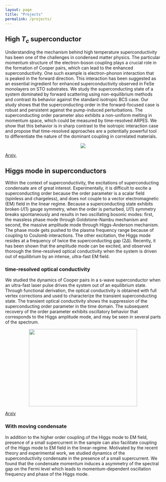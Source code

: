 ```yaml
---
layout: page
title: "Projects"
permalink: /projects/
---
```


## High $T_c$ superconductor
 Understanding the mechanism behind high temperature superconductivity has been one of the challenges in condensed
 matter physics. The particular momentum structure of the electron-boson coupling plays a crucial role in the formation
 of Cooper pairs, which can lead to the enhanced superconductivity. One such example is electron-phonon interaction that                                                     
 is peaked in the forward direction. This interaction has been suggested as an essential ingredient for enhanced
 superconductivity observed in FeSe monolayers on STO substrates. We study the superconducting state of a system
 dominated by forward scattering using non-equilibrium methods and contrast its behavior against the standard isotropic
 BCS case. Our study shows that the superconducting order in the forward-focused case is robust and persistent against
 the pump-induced perturbations. The superconducting order parameter also exhibits a non-uniform melting in momentum
 space, which could be measured by time-resolved ARPES. We show that this behavior is in sharp contrast to the isotropic
 interaction case and propose that time-resolved approaches are a potentially powerful tool to differentiate the nature
 of the dominant coupling in correlated materials.

<p align="center">
<img  src="../images/q0.jpg">
</p>

[Arxiv](https://arxiv.org/abs/1712.10019),

## Higgs mode in superconductors
Within the context of superconductivity, the excitations of superconducting condensate are of great interest.
Experimentally, it is difficult to excite a superconducting order because the order parameter is a scalar field
(spinless and chargeless), and does not couple to a vector electromagnetic (EM) field in the linear regime.
Because a superconducting state exhibits broken $U(1)$ gauge symmetry, when the order is perturbed, $U(1)$
symmetry breaks spontaneously and results in two oscillating bosonic modes: first, the massless phase mode through
Goldstone-Nambu mechanism and second, the massive amplitude mode through Higgs-Anderson mechanism. The phase mode gets
pushed to the plasma frequency range because of coupling to Coulomb interactions. The other excitation, the Higgs mode
resides at a frequency of twice the superconducting gap ($2\Delta$). Recently, it has been shown that the amplitude
mode can be excited, and observed thorough the time-resolved optical conductivity when the system is driven out of equilibrium 
by an intense, ultra-fast EM field.

### time-resolved optical conductivity
We studied the dynamics of Cooper pairs in a s-wave superconductor when an ultra-fast laser pulse drives the system out of an equilibrium state. Through functional derivation, the optical conductivity is obtained with full
vertex corrections and used to characterize the transient superconducting
state. The transient optical conductivity shows the suppression of the
superconducting order parameter in the time domain. The subsequent recovery
of the order parameter exhibits oscillatory behavior that corresponds to the
Higgs amplitude mode, and may be seen in several parts of the spectrum.

<p align="center">
<img height="250" width="350" src="../images/higgs_pp.jpg">
</p>

[Arxiv](http://arxiv.org/abs/1902.09549)

### With moving condensate
In addition to the higher order coupling of the Higgs mode to EM field, presence of a small supercurrent in the sample can also facilitate coupling of the Higgs 
mode to EM field in the linear-regime. Motivated by the recent theory and experimental work, we studied dynamics of the superconductivity condensate in the presence 
of a small supercurrent. We found that the condensate momentum induces a asymmetry of the spectral gap on the Fermi level which leads to momentum-dependent 
oscillation frequency and phase of the Higgs mode.

